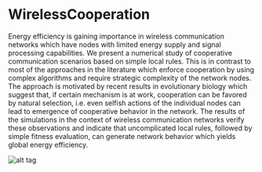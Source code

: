 WirelessCooperation
===================

Energy efficiency is gaining importance in wireless communication
networks which have nodes with limited energy supply
and signal processing capabilities.
We present a numerical study of cooperative communication scenarios
based on simple local rules. This is in contrast to most of the
approaches in the literature which enforce cooperation by using
complex algorithms and require strategic complexity of the network
nodes. The approach is motivated by recent results in evolutionary
biology which suggest that, if certain mechanism is at work,
cooperation can be favored by natural
selection, i.e. even selfish actions
of the individual nodes can lead to emergence of cooperative
behavior in the network. The results of the simulations in the
context of wireless communication networks verify these
observations and indicate that uncomplicated local rules, followed
by simple fitness evaluation, can generate network behavior which
yields global energy efficiency.

![alt tag](https://github.com/gajduk/WirelessCooperation/blob/master/WirelessCooperation/toy_example.png)
